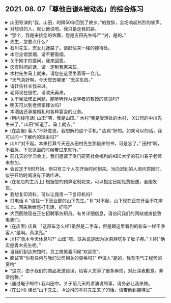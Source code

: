 ## 2021. 08. 07「尊他自谦&被动态」的综合练习
<details>
<summary>
山田导演的“我，山田，时隔50年回到了故乡。”的致辞，会场响起热烈的掌声。</summary>

山田監督の、「私、山田は、50年ぶりに　ふるさとに　戻ってまいりました。」というあいさつに、会場からは　大きな　拍手が　起こった。
</details>

<details>
<summary>
对想说的人，就让他说吧。我只是走我的路。</summary>

言いたい奴には、言わせておけばいい。私は私の道を行く だけだ。
</details>

<details>
<summary>
“那个，我是来接您的佐藤，您是吉田先生吗?” “对，是的。”</summary>

「あのう、私、お迎えに 上がった佐藤ですが、吉田様で いらっしゃいますか。」 「はい、そうです。」
</details>

<details>
<summary>
先生，您要点什么?</summary>

お客様、ご注文は何になさいますか。
</details>

<details>
<summary>
石川先生，您女儿迷路了。请赶快来一楼的接待处。</summary>

石川さま、お嬢さまが迷子になって　いらっしゃいます。至急、1階の受付まで　おこしください。
</details>

<details>
<summary>
本店全馆禁烟，请不要吸烟。</summary>

当店は全館禁煙　となって　おります　ので、おタバコは　ご遠慮願います。
</details>

<details>
<summary>
关于刚才的提问，我来回答。</summary>

ただ今のご質問に　つきまして、私の方から　お答えいたし　たいと思います。
</details>

<details>
<summary>
您有时间的话，请一定到我家来玩。</summary>

お暇を見て、ぜひ　私どもの家に遊びに　おいでください。
</details>

<details>
<summary>
木村先生马上就来，请您在这里坐着等一会儿。</summary>

木村は　まもなく　まいりますので、どうぞ、こちらに　おかけになって　お待ちください。
</details>

<details>
<summary>
“天气真好啊。今天您去哪里” “去买东西。”</summary>

「いいお天気ですね。今日はどちらへ　おいでですか」「ちょっと、買い物に。」
</details>

<details>
<summary>
请转告社长我来过。</summary>

私が来ましたことを、社長に　お伝　願いたいのですが。
</details>

<details>
<summary>
老师现在很忙，请改天再来。</summary>

先生は、ただ今　ご多忙で　いらっしゃいます　ので、日を改めて　お越しください
</details>

<details>
<summary>
关于宪法修正问题，能听听作为法学者的教授的意见吗?</summary>

憲法改正問題に　ついて、法学者として　教授のご意見を　お聞かせ　いただけませんか。
</details>

<details>
<summary>
明天可以到老师家拜访吗?</summary>

明日、先生の　お宅に　ご相談に　あがって　よろしい　でしようか。
</details>

<details>
<summary>
本酒店还承接婚礼和各种宴会的业务。</summary>

当ホテルでは、ご婚礼や　各種宴会のご用もう　けたまわって　おります。
</details>

<details>
<summary>
(用内线电话)
    山田“喂，我是山田。”
    木村“我是受理处的木村， X公司的中川先生来了。”
    山田“知道了。马上就去。”</summary>

(内線電話で)
    山田「はい、山田です。」
    木村「受付の木村ですが、X社の中川様が　お越しになりました。」
    山田「わかりました。すぐ　行きます。」
</details>

<details>
<summary>
(在店里)
    客人“不好意思，我想解约这个手机。”
    店員“好的。如果可以的话，我可以问一下解约的理由吗?”</summary>

(店で)
    客「すみません、この携帯電話を　解約し　たいんですが。」
    店員「かしこまりました。差し支えなければ、解約の理由を　お聞きしても　よろしいでしょうか。」
</details>

<details>
<summary>
山川“对不起。本来打算今天还从田村先生那借来的书，可是忘了。”
    田村“啊，不着急，下次见面的时候带过来就行。”</summary>

山川「ごめん。田村さんに借りた　本、今日　返そうと思って　たのに　忘れちゃった。」
    田村「ああ、別に急がないから、次に会うときに　持ってきてくれればいいよ。」
</details>

<details>
<summary>
前几天的学习会上，我们邀请了专门研究社会福利的ABC大学的石川春子老师来参加。</summary>

先日の勉強会には　社会福祉を専門に研究されている、ABC大学の石川春子先生に　お越しいただきました。
</details>

<details>
<summary>
会议定于9时开始，但只有三个人在开始时间到来。当向迟到的人询问原因时，似乎开始时间没有正确传递。</summary>

会議は9時　開始の予定だったが、開始時刻までに　来たのは3人だけ　だった。遅れてきた人に　理由を聞いたら、開始時刻が　正しく伝わっていなかった　らしい。
</details>

<details>
<summary>
(在花店的主页上)
    根据您的预算定制花束。可以指定日期免费配送，全国发货。</summary>

(花屋のホームページで)
    ご予算に　合わせて、花束を　お作りします。送料無料で 日にち指定の　全国発送もうけた　まわります。
</details>

<details>
<summary>
我想复印资料，可以让我用一下复印机吗?</summary>

資料をコピーしたいんですが、コピー機を使わせて　いただいても　よろしいですか。
</details>

<details>
<summary>
打电话
    A “请找一下营业部的山下先生。”
    B “对不起，山下现在正在开会不在座位上。回来后给您打电话，好吗?”</summary>

電話で
    A「営業部の山下さんを　御願いしたい　のですが。」
    B「申し訳ありません、山下は　ただいま　会議で　席きを外して　おります。戻りましたら　こちらから　お電話いたしましょうか。」
</details>

<details>
<summary>
大西医院现在正在招聘事务职员。有关详细信息，请访问我们的网站或直接致电我们。</summary>

大西病院では、現在事務職員を募集しています。詳細は、ホームページをご覧いただくか、直接お電話でお問い合わせ　ください。
</details>

<details>
<summary>
(在店里)
    店員 「这部车怎么样?虽然是二手车，但是跟这里看到的新车一样干净
    客人“是啊。真漂亮。”</summary>

(店で)
    店員「こちらの車は　いかがですか。中古車ですが、こ覧のように　新車と変わらないくらい　きれいです。
    客「そうですね。きれいですね。」
</details>

<details>
<summary>
川村“青木今天休息吗?”
    山田“嗯。联系说是因为冰淇淋吃多了肚子疼。”
    川村“确实是青木先生呢。”</summary>

川村「青木くんは、今日お休み?」
    山田「うん。アイスの食べ過ぎで　おなかが　痛くなった　って　連絡あったよ。」
    川村「青木くんらしいね。」
</details>

<details>
<summary>
当我们到达旅馆时，员工微笑着问候“欢迎您”。</summary>

私たちが旅館に　着くと、従業員たちが　笑顔で「ようこそ　お越し　くださいました」と　あいさつしてくれた。
</details>

<details>
<summary>
面试官“你有任何与我们公司相关的资格吗?”
    申请人“是的，我有电气工程师的资格”</summary>

面接者「我が社に関連する　資格を何か　お持ちですか」
    応募者「はい、電気工事士の資格を持っています」
</details>

<details>
<summary>
“这次，由于我们的商品发送错误，给客人您添了很多麻烦，对此深表歉意。非常抱歉。”</summary>

「このたびは、私どもの　商品発送ミスにより、お客様に　大変ご迷惑を　おかけしました　ことを　深く　おわび申し上げます。申し訳ございませんでした。」
</details>

<details>
<summary>
(通过电子邮件)
    我叫田中。关于前几天的讲演说的事，请务必让我来做。</summary>

(メールで)
    田中です。先日　お話があった　スピーチの件なんですが、ぜひ　わたしに　やらせて　いただけないてしょうか。
</details>

<details>
<summary>
(在公司)
    课长“山下先生， A公司的本村先生来了的话，请带他到接待室”</summary>

(会社で)
    課長「山下さん、A社の本村様が　おいでになったら、応接室にご案内ください」
</details>

---

